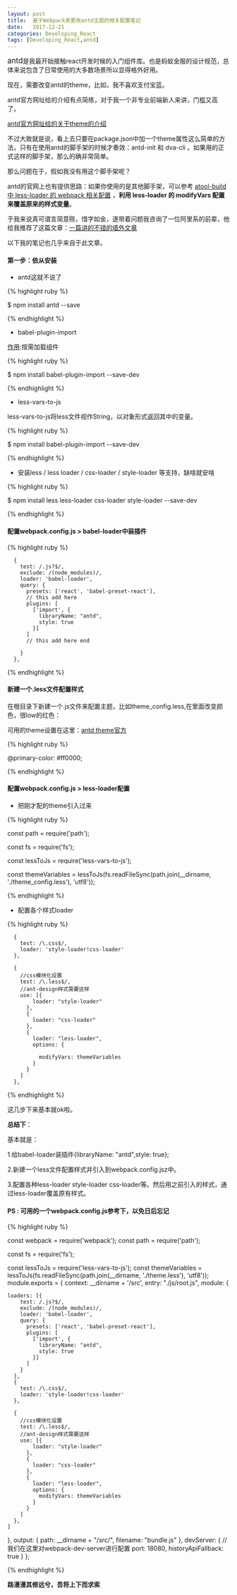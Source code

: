 ```yaml
---
layout: post
title:  基于Webpack来更改antd主题的相关配置笔记
date:   2017-12-21
categories: Developing_React
tags: [Developing_React,antd]
---
```

<big>antd</big>是我最开始接触react开发时候的入门组件库。也是蚂蚁金服的设计规范，总体来说包含了日常使用的大多数场景所以显得格外好用。

现在，需要改变antd的theme，比如，我不喜欢支付宝蓝。

antd官方网址给的介绍有点简练，对于我一个非专业前端新人来讲，门槛又高了。

[antd官方网址给的关于theme的介绍](https://ant.design/docs/react/customize-theme-cn)

不过大致就是说，看上去只要在package.json中加一个theme属性这么简单的方法，只有在使用antd的脚手架的时候才奏效：antd-init 和 dva-cli 。如果用的正式这样的脚手架，那么的确非常简单。

那么问题在于，假如我没有用这个脚手架呢？

antd的官网上也有提供思路：如果你使用的是其他脚手架，可以参考 [atool-build 中 less-loader 的 webpack 相关配置](https://github.com/ant-tool/atool-build/blob/a4b3e3eec4ffc09b0e2352d7f9d279c4c28fdb99/src/getWebpackCommonConfig.js#L131-L138) ，**利用 less-loader 的 modifyVars 配置来覆盖原来的样式变量**。

于我来说真可谓言简意赅，惜字如金，遂带着问题我咨询了一位阿里系的前辈，他给我推荐了这篇文章：[一篇讲的不错的墙外文章](https://medium.com/@GeoffMiller/how-to-customize-ant-design-with-react-webpack-the-missing-guide-c6430f2db10f)

以下我的笔记也几乎来自于此文章。

#### 第一步：依从安装

* antd这就不说了

{% highlight ruby %}

$ npm install antd --save

{% endhighlight %}

* babel-plugin-import

[作用](https://www.cnblogs.com/yswz/p/7165031.html):按需加载组件

{% highlight ruby %}

$ npm install babel-plugin-import --save-dev

{% endhighlight %}

* less-vars-to-js

less-vars-to-js将less文件视作String，以对象形式返回其中的变量。

{% highlight ruby %}

$ npm install babel-plugin-import --save-dev

{% endhighlight %}

* 安装less / less loader / css-loader / style-loader 等支持，缺啥就安啥

{% highlight ruby %}

$ npm install less less-loader css-loader style-loader --save-dev

{% endhighlight %}

#### 配置webpack.config.js > babel-loader中装插件

{% highlight ruby %}

      {
        test: /.js?$/,
        exclude: /(node_modules)/,
        loader: 'babel-loader',
        query: {
          presets: ['react', 'babel-preset-react'],
          // this add here 
          plugins: [
            ['import', {
              libraryName: "antd",
              style: true
            }]
          ]
          // this add here end

        }
      },

{% endhighlight %}

#### 新建一个.less文件配置样式

在根目录下新建一个.js文件来配置主题，比如theme_config.less,在里面改变颜色，很low的红色：

可用的theme设置在这里：[antd theme官方](https://github.com/ant-design/ant-design/blob/master/components/style/themes/default.less)

{% highlight ruby %}

@primary-color: #ff0000; 

{% endhighlight %}

#### 配置webpack.config.js > less-loader配置

* 把刚才配的theme引入过来

{% highlight ruby %}

const path = require('path');

const fs  = require('fs');

const lessToJs = require('less-vars-to-js');

const themeVariables = lessToJs(fs.readFileSync(path.join(__dirname, './theme_config.less'), 'utf8'));

{% endhighlight %}

* 配置各个样式loader

{% highlight ruby %}
      
      {
        test: /\.css$/,
        loader: 'style-loader!css-loader'
      },

      {
        //css模块化设置
        test: /\.less$/,
        //ant-design样式需要这样
        use: [{
            loader: "style-loader"
          },
          {
            loader: "css-loader"
          },
          {
            loader: "less-loader",
            options: {

              modifyVars: themeVariables
            }
          }
        ]
      },

{% endhighlight %}

这几步下来基本就ok啦。

**总结下**：

基本就是：

1.给babel-loader装插件{libraryName: "antd",style: true};

2.新建一个less文件配置样式并引入到webpack.config.jsz中。

3.配置各种less-loader style-loader css-loader等。然后用之前引入的样式，通过less-loader覆盖原有样式。

#### PS : 可用的一个webpack.config.js参考下，以免日后忘记

{% highlight ruby %}

const webpack = require('webpack');
const path = require('path');

const fs = require('fs');

const lessToJs = require('less-vars-to-js');
const themeVariables = lessToJs(fs.readFileSync(path.join(__dirname, './theme.less'), 'utf8'));
module.exports = {
  context: __dirname + '/src',
  entry: "./js/root.js",
  module: {

    loaders: [{
        test: /.js?$/,
        exclude: /(node_modules)/,
        loader: 'babel-loader',
        query: {
          presets: ['react', 'babel-preset-react'],
          plugins: [
            ['import', {
              libraryName: "antd",
              style: true
            }]
          ]
        }
      },
      {
        test: /\.css$/,
        loader: 'style-loader!css-loader'
      },

      {
        //css模块化设置
        test: /\.less$/,
        //ant-design样式需要这样
        use: [{
            loader: "style-loader"
          },
          {
            loader: "css-loader"
          },
          {
            loader: "less-loader",
            options: {
              modifyVars: themeVariables
            }
          }
        ]
      },
    ]
  },
  output: {
    path: __dirname + "/src/",
    filename: "bundle.js"
  },
  devServer: {
    //我们在这里对webpack-dev-server进行配置
    port: 18080,
    historyApiFallback: true
  }
};


{% endhighlight %}

__路漫漫其修远兮，吾将上下而求索__

